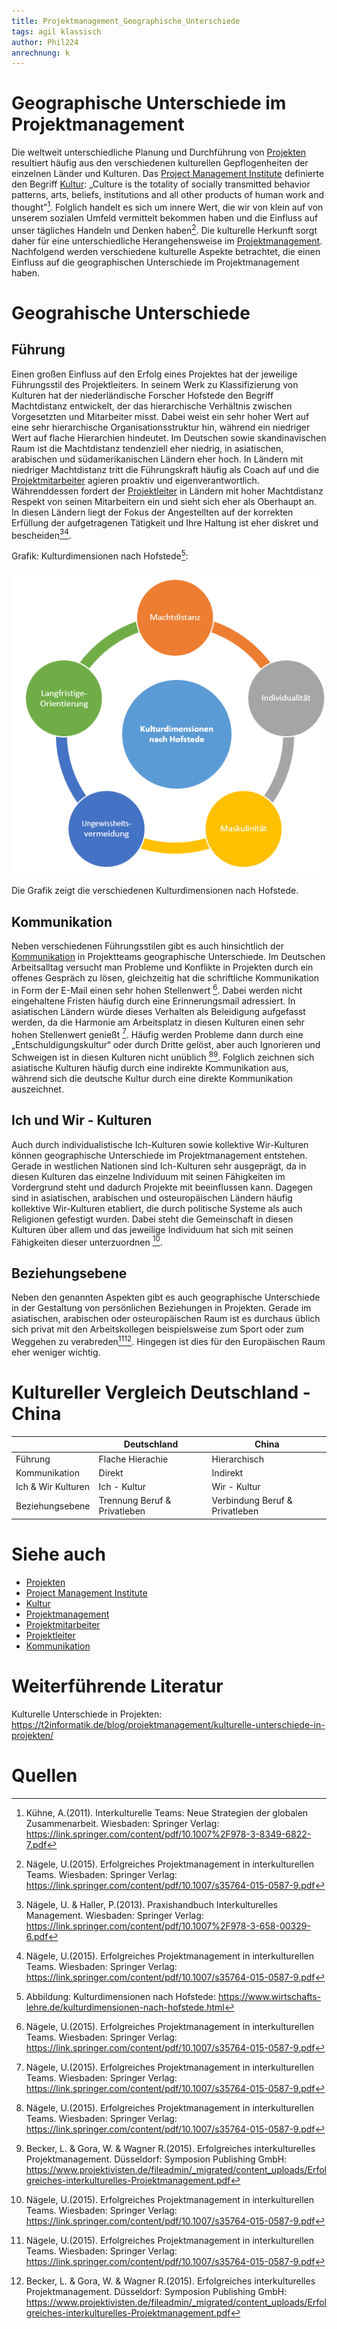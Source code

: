 ```yaml
---
title: Projektmanagement_Geographische_Unterschiede
tags: agil klassisch
author: Phil224
anrechnung: k
---
```

# Geographische Unterschiede im Projektmanagement

Die weltweit unterschiedliche Planung und Durchführung von [Projekten](docs.Projekt.md) resultiert häufig aus den verschiedenen kulturellen Gepflogenheiten der einzelnen Länder und Kulturen. Das [Project Management Institute](docs.PMI_Institution.md) definierte den Begriff [Kultur](docs.Projektteam_Kultur.md): „Culture is the totality of socially transmitted behavior patterns, arts, beliefs, institutions and all other products of human work and thought”[^1]. Folglich handelt es sich um innere Wert, die wir von klein auf von unserem sozialen Umfeld vermittelt bekommen haben und die Einfluss auf unser tägliches Handeln und Denken haben[^2]. Die kulturelle Herkunft sorgt daher für eine unterschiedliche Herangehensweise im [Projektmanagement](docs.Projektmanagement.md). 
Nachfolgend werden verschiedene kulturelle Aspekte betrachtet, die einen Einfluss auf die geographischen Unterschiede im Projektmanagement haben. 

# Geograhische Unterschiede


## Führung

Einen großen Einfluss auf den Erfolg eines Projektes hat der jeweilige Führungsstil des Projektleiters. In seinem Werk zu Klassifizierung von Kulturen hat der niederländische Forscher Hofstede den Begriff Machtdistanz entwickelt, der das hierarchische Verhältnis zwischen Vorgesetzten und Mitarbeiter misst. Dabei weist ein sehr hoher Wert auf eine sehr hierarchische Organisationsstruktur hin, während ein niedriger Wert auf flache Hierarchien hindeutet. Im Deutschen sowie skandinavischen Raum ist die Machtdistanz tendenziell eher niedrig, in asiatischen, arabischen und südamerikanischen Ländern eher hoch. In Ländern mit niedriger Machtdistanz tritt die Führungskraft häufig als Coach auf und die [Projektmitarbeiter](docs.Projektmitarbeiter.md) agieren proaktiv und eigenverantwortlich. Währenddessen fordert der [Projektleiter](docs.Projektleiter.md) in Ländern mit hoher Machtdistanz Respekt von seinen Mitarbeitern ein und sieht sich eher als Oberhaupt an. In diesen Ländern liegt der Fokus der Angestellten auf der korrekten Erfüllung der aufgetragenen Tätigkeit und Ihre Haltung ist eher diskret und bescheiden[^3][^2].  

Grafik: Kulturdimensionen nach Hofstede[^5]: 

![Beispielabbildung](Projektmanagement_Geographische_Unterschiede/kulturdimensionen-nach-hofstede.jpg) 

Die Grafik zeigt die verschiedenen Kulturdimensionen nach Hofstede.


## Kommunikation

Neben verschiedenen Führungsstilen gibt es auch hinsichtlich der [Kommunikation](docs.Digitale_Kommunikation.md) in Projektteams geographische Unterschiede. Im Deutschen Arbeitsalltag versucht man Probleme und Konflikte in Projekten durch ein offenes Gespräch zu lösen, gleichzeitig hat die schriftliche Kommunikation in Form der E-Mail einen sehr hohen Stellenwert [^2]. Dabei werden nicht eingehaltene Fristen häufig durch eine Erinnerungsmail adressiert. In asiatischen Ländern würde dieses Verhalten als Beleidigung aufgefasst werden, da die Harmonie am Arbeitsplatz in diesen Kulturen einen sehr hohen Stellenwert genießt [^2]. Häufig werden Probleme dann durch eine „Entschuldigungskultur“ oder durch Dritte gelöst, aber auch Ignorieren und Schweigen ist in diesen Kulturen nicht unüblich [^2][^4].  Folglich zeichnen sich asiatische Kulturen häufig durch eine indirekte Kommunikation aus, während sich die deutsche Kultur durch eine direkte Kommunikation auszeichnet. 

## Ich und Wir - Kulturen

Auch durch individualistische Ich-Kulturen sowie kollektive Wir-Kulturen können geographische Unterschiede im Projektmanagement entstehen. Gerade in westlichen Nationen sind Ich-Kulturen sehr ausgeprägt, da in diesen Kulturen das einzelne Individuum mit seinen Fähigkeiten im Vordergrund steht und dadurch Projekte mit beeinflussen kann. Dagegen sind in asiatischen, arabischen und osteuropäischen Ländern häufig kollektive Wir-Kulturen etabliert, die durch politische Systeme als auch Religionen gefestigt wurden. Dabei steht die Gemeinschaft in diesen Kulturen über allem und das jeweilige Individuum hat sich mit seinen Fähigkeiten dieser unterzuordnen [^2]. 

## Beziehungsebene

Neben den genannten Aspekten gibt es auch geographische Unterschiede in der Gestaltung von persönlichen Beziehungen in Projekten. Gerade im asiatischen, arabischen oder osteuropäischen Raum ist es durchaus üblich sich privat mit den Arbeitskollegen beispielsweise zum Sport oder zum Weggehen zu verabreden[^2][^4]. Hingegen ist dies für den Europäischen Raum eher weniger wichtig. 


# Kultureller Vergleich Deutschland - China


|                    | Deutschland                          | China                          |
| ------------------ | ------------------------------------ | ------------------------------ |
| Führung            | Flache Hierachie                     | Hierarchisch                   |
| Kommunikation      | Direkt                               | Indirekt                       |
| Ich & Wir Kulturen | Ich - Kultur                         | Wir - Kultur                   |
| Beziehungsebene    | Trennung Beruf & Privatleben         | Verbindung Beruf & Privatleben |


# Siehe auch

* [Projekten](docs.Projekt.md)
* [Project Management Institute](docs.PMI_Institution.md)
* [Kultur](docs.Projektteam_Kultur.md)
* [Projektmanagement](docs.Projektmanagement.md)
* [Projektmitarbeiter](docs.Projektmitarbeiter.md) 
* [Projektleiter](docs.Projektleiter.md)
* [Kommunikation](docs.Digitale_Kommunikation.md)

# Weiterführende Literatur

Kulturelle Unterschiede in Projekten:
https://t2informatik.de/blog/projektmanagement/kulturelle-unterschiede-in-projekten/

# Quellen

[^1]: Kühne, A.(2011). Interkulturelle Teams: Neue Strategien der globalen Zusammenarbeit. Wiesbaden: Springer Verlag: https://link.springer.com/content/pdf/10.1007%2F978-3-8349-6822-7.pdf

[^2]: Nägele, U.(2015). Erfolgreiches Projektmanagement in interkulturellen Teams. Wiesbaden: Springer Verlag: https://link.springer.com/content/pdf/10.1007/s35764-015-0587-9.pdf

[^3]: Nägele, U. & Haller, P.(2013). Praxishandbuch Interkulturelles Management. Wiesbaden: Springer Verlag: https://link.springer.com/content/pdf/10.1007%2F978-3-658-00329-6.pdf

[^4]: Becker, L. & Gora, W. & Wagner R.(2015). Erfolgreiches interkulturelles Projektmanagement. Düsseldorf: Symposion Publishing GmbH: https://www.projektivisten.de/fileadmin/_migrated/content_uploads/Erfolgreiches-interkulturelles-Projektmanagement.pdf

[^5]: Abbildung: Kulturdimensionen nach Hofstede: https://www.wirtschafts-lehre.de/kulturdimensionen-nach-hofstede.html
